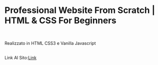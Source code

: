 <h1>Professional Website From Scratch | HTML & CSS For Beginners  </h1> <br>
<p>Realizzato in HTML CSS3 e Vanilla Javascript</p><br>
<span>Link Al Sito:</span><a href="https://emanuelezii.github.io/Professional_Website_Html-CSS3-JS/">Link</a><br>
